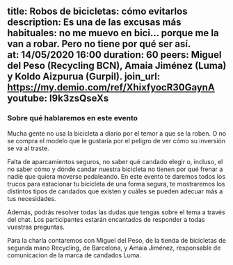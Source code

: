 title: Robos de bicicletas: cómo evitarlos
 description: Es una de las excusas más habituales: no me muevo en bici… porque me la van a robar. Pero no tiene por qué ser así.  
 at: 14/05/2020 16:00
 duration: 60
 peers: Miguel del Peso (Recycling BCN), Amaia Jiménez (Luma) y Koldo Aizpurua (Gurpil).
 join_url: https://my.demio.com/ref/XhixfyocR30GaynA
 youtube: I9k3zsQseXs
 ----
 ### Sobre qué hablaremos en este evento

 Mucha gente no usa la bicicleta a diario por el temor a que se la roben. O no se compra el modelo que le gustaría por el peligro de ver cómo su inversión se va al traste. 

 Falta de aparcamientos seguros, no saber qué candado elegir o, incluso, el no saber cómo y dónde candar nuestra bicicleta no tienen por qué frenar a nadie que quiera moverse pedaleando. En este evento te daremos todos los trucos para estacionar tu bicicleta de una forma segura, te mostraremos los distintos tipos de candados que existen y cuáles se pueden adecuar más a tus necesidades.

 Además, podrás resolver todas las dudas que tengas sobre el tema a través del chat. Los participantes estarán encantados de responder a todas vuestras preguntas.

Para la charla contaremos con Miguel del Peso, de la tienda de bicicletas de segunda mano Recycling, de Barcelona, y Amaia Jiménez, responsable de comunicacion de la marca de candados Luma.
